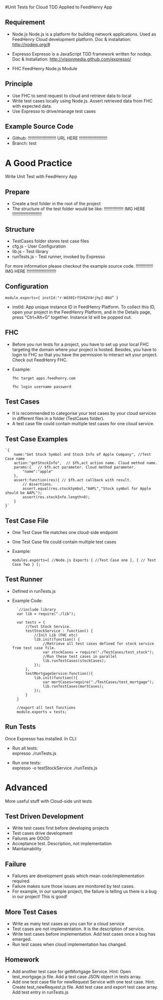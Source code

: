 #Unit Tests for Cloud
TDD Applied to FeedHenry App


## Requirement

* Node.js
	Node.js is a platform for building network applications. Used as FeedHenry Cloud development platform.
	Doc & installation: http://nodejs.org/#

* Expresso
	Expresso is a JavaScript TDD framework written for nodejs. 
	Doc & Installation: http://visionmedia.github.com/expresso/

* FHC
	FeedHenry Node.js Module


## Principle

* Use FHC to send request to cloud and retrieve data to local
* Write test cases locally using Node.js. Assert retrieved data from FHC with expected data.
* Use Expresso to drive/manage test cases


## Example Source Code

* Github:  !!!!!!!!!!!!!!!!!!!!!!!   URL HERE   !!!!!!!!!!!!!!!!!!!!!!!
* Branch: test





# A Good Practice
Write Unit Test with FeedHenry App


## Prepare

* Create a test folder in the root of the project
* The structure of the test folder would be like:
			!!!!!!!!!!!!!!!!   IMG HERE  !!!!!!!!!!!!!!!!!!!!!!!!


## Structure

* TestCases folder stores test case files
* cfg.js - User Configuration
* lib.js - Test library
* runTests.js - Test runner, invoked by Expresso

For more information please checkout the example source code.
!!!!!!!!!!!!!! IMG HERE !!!!!!!!!!!!!!!!!!!!!!!!


## Configuration

`module.exports={
	 instId:"r-Wd30IrfSV62V4rjhyI-BbU”
}`

* instId: App unique instance ID in FeedHenry Platform. To collect this ID, open your project in the FeedHenry Platform, and
  in the Details page, press "Ctrl+Alt+G" together. Instance Id will be popped out.


## FHC

* Before you run tests for a project, you have to set up your local FHC targeting the domain where your project is hosted.
  Besides, you have to login to FHC so that you have the permission to interact wit your project. Check out FeedHenry FHC.

* Example:

	`fhc target apps.feedhenry.com`

	`fhc login username password`


## Test Cases

* It is recommended to categorise your test cases by your cloud services in different files in a folder (TestCases folder).
* A test case file could contain multiple test cases for one cloud service.


## Test Case Examples

	`{
		name:"Get Stock Symbol and Stock Info of Apple Company", //Test Case name
		action:"getStockInfo",  // $fh,act action name. Cloud method name.
		params:{   // $fh.act parameter. Cloud method parameter.
			"name":"apple"
		},
		assert:function(res){ // $fh.act callback with result.
			// Assertions.
			assert.equal(res.stockSymbol,"AAPL","Stock symbol for Apple should be AAPL");
			assert(res.stockInfo.length>0);
		}
	}`


## Test Case File

* One Test Case file matches one cloud-side endpoint
* One Test Case file could contain multiple test cases
* Example:

	`modules.exports=[ //Node.js Exports
		{
		//Test Case one
		},
		{
		// Test Case Two
		}
	];`


## Test Runner

* Defined in runTests.js
* Example Code:

		`//include library
		var lib = require("./lib"); 

		var tests = {
			//Test Stock Service.
			testStockService : function() {
				//Init Lib (FHC etc)
				lib.init(function() {
					//Retrieve all test cases defined for stock service from test case file.
					var stockCases = require("./TestCases/test_stock");
					//Run these test cases in parallel
					lib.runTestCases(stockCases);
				});
			},
			testMortgageService:function(){
				lib.init(function(){
					var mortCases=require("./TestCases/test_mortgage");
					lib.runTestCases(mortCases);
				});
			}
		}

		//export all test functions
		module.exports = tests;`


## Run Tests

Once Expresso has installed. In CLI:

* Run all tests:  
    expresso ./runTests.js

* Run one tests:  
    expresso -o testStockService
    ./runTests.js





# Advanced
More useful stuff with Cloud-side unit tests


## Test Driven Development

* Write test cases first before developing projects
* Test cases drive development
* Failures are GOOD
* Acceptance test. Description, not implementation
* Maintainability


## Failure

* Failures are development goals which mean code/implementation required.
* Failure makes sure those issues are monitored by test cases.
* For example, in our sample project, the failure is telling us there is a bug in our project! This is good!


## More Test Cases

* Write as many test cases as you can for a cloud service
* Test cases are not implementation. It is the description of service.
* Write test cases before implementation. Add test cases once a bug has emerged.
* Run test cases when cloud implementation has changed.


## Homework

* Add another test case for getMortgage Service.
	Hint: 	Open test_mortgage.js file. Add a test case JSON object in tests array.
* Add one test case file for newRequest Service with one test case.
	Hint: 	Create test_newRequest.js file. Add test case and export test case array.
			Add test entry in runTests.js


